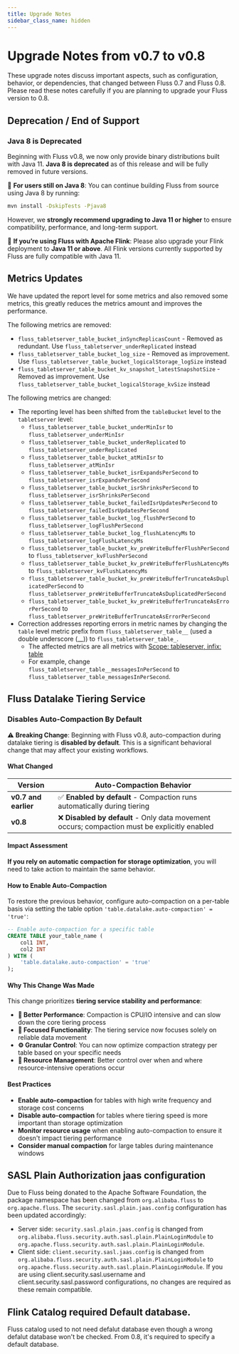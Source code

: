 ```yaml
---
title: Upgrade Notes
sidebar_class_name: hidden
---
```


# Upgrade Notes from v0.7 to v0.8

These upgrade notes discuss important aspects, such as configuration, behavior, or dependencies, that changed between Fluss 0.7 and Fluss 0.8. Please read these notes carefully if you are planning to upgrade your Fluss version to 0.8.

## Deprecation / End of Support

### Java 8 is Deprecated
Beginning with Fluss v0.8, we now only provide binary distributions built with Java 11.
**Java 8 is deprecated** as of this release and will be fully removed in future versions.

🔧 **For users still on Java 8**:
You can continue building Fluss from source using Java 8 by running:
```bash
mvn install -DskipTests -Pjava8
```
However, we **strongly recommend upgrading to Java 11 or higher** to ensure compatibility, performance, and long-term support.

🔁 **If you’re using Fluss with Apache Flink**:
Please also upgrade your Flink deployment to **Java 11 or above**. All Flink versions currently supported by Fluss are fully compatible with Java 11.

## Metrics Updates

We have updated the report level for some metrics and also removed some metrics, this greatly reduces the metrics amount and improves the performance.

The following metrics are removed:

- `fluss_tabletserver_table_bucket_inSyncReplicasCount` - Removed as redundant. Use `fluss_tabletserver_underReplicated` instead
- `fluss_tabletserver_table_bucket_log_size` - Removed as improvement. Use `fluss_tabletserver_table_bucket_logicalStorage_logSize` instead
- `fluss_tabletserver_table_bucket_kv_snapshot_latestSnapshotSize` - Removed as improvement. Use `fluss_tabletserver_table_bucket_logicalStorage_kvSize` instead

The following metrics are changed:

- The reporting level has been shifted from the `tableBucket` level to the `tabletserver` level:
  - `fluss_tabletserver_table_bucket_underMinIsr` to `fluss_tabletserver_underMinIsr`
  - `fluss_tabletserver_table_bucket_underReplicated` to `fluss_tabletserver_underReplicated`
  - `fluss_tabletserver_table_bucket_atMinIsr` to `fluss_tabletserver_atMinIsr`
  - `fluss_tabletserver_table_bucket_isrExpandsPerSecond` to `fluss_tabletserver_isrExpandsPerSecond`
  - `fluss_tabletserver_table_bucket_isrShrinksPerSecond` to `fluss_tabletserver_isrShrinksPerSecond`
  - `fluss_tabletserver_table_bucket_failedIsrUpdatesPerSecond` to `fluss_tabletserver_failedIsrUpdatesPerSecond`
  - `fluss_tabletserver_table_bucket_log_flushPerSecond` to `fluss_tabletserver_logFlushPerSecond`
  - `fluss_tabletserver_table_bucket_log_flushLatencyMs` to `fluss_tabletserver_logFlushLatencyMs`
  - `fluss_tabletserver_table_bucket_kv_preWriteBufferFlushPerSecond` to `fluss_tabletserver_kvFlushPerSecond`
  - `fluss_tabletserver_table_bucket_kv_preWriteBufferFlushLatencyMs` to `fluss_tabletserver_kvFlushLatencyMs`
  - `fluss_tabletserver_table_bucket_kv_preWriteBufferTruncateAsDuplicatedPerSecond` to `fluss_tabletserver_preWriteBufferTruncateAsDuplicatedPerSecond`
  - `fluss_tabletserver_table_bucket_kv_preWriteBufferTruncateAsErrorPerSecond` to `fluss_tabletserver_preWriteBufferTruncateAsErrorPerSecond`
- Correction addresses reporting errors in metric names by changing the `table` level metric prefix from `fluss_tabletserver_table__` (used a double underscore (__)) to `fluss_tabletserver_table_`. 
  - The affected metrics are all metrics with [Scope: tableserver, infix: table](docs/maintenance/observability/monitor-metrics.md#tablebucket)
  - For example, change `fluss_tabletserver_table__messagesInPerSecond` to `fluss_tabletserver_table_messagesInPerSecond`.

## Fluss Datalake Tiering Service

### Disables Auto-Compaction By Default

⚠️ **Breaking Change**: Beginning with Fluss v0.8, auto-compaction during datalake tiering is **disabled by default**. This is a significant behavioral change that may affect your existing workflows.

#### What Changed

| Version                 | Auto-Compaction Behavior                                                                          |
|-------------------------|---------------------------------------------------------------------------------------------------|
| **v0.7 and earlier**    | ✅ **Enabled by default** - Compaction runs automatically during tiering                          |
| **v0.8**                | ❌ **Disabled by default** - Only data movement occurs; compaction must be explicitly enabled     |

#### Impact Assessment

**If you rely on automatic compaction for storage optimization**, you will need to take action to maintain the same behavior.

#### How to Enable Auto-Compaction

To restore the previous behavior, configure auto-compaction on a per-table basis via setting the table option `'table.datalake.auto-compaction' = 'true'`:

```sql title="Flink SQL"
-- Enable auto-compaction for a specific table
CREATE TABLE your_table_name (
    col1 INT,
    col2 INT
) WITH (
    'table.datalake.auto-compaction' = 'true'
);
```

#### Why This Change Was Made

This change prioritizes **tiering service stability and performance**:

- **🚀 Better Performance**: Compaction is CPU/IO intensive and can slow down the core tiering process
- **🎯 Focused Functionality**: The tiering service now focuses solely on reliable data movement
- **⚙️ Granular Control**: You can now optimize compaction strategy per table based on your specific needs
- **🔧 Resource Management**: Better control over when and where resource-intensive operations occur

#### Best Practices

- **Enable auto-compaction** for tables with high write frequency and storage cost concerns
- **Disable auto-compaction** for tables where tiering speed is more important than storage optimization
- **Monitor resource usage** when enabling auto-compaction to ensure it doesn't impact tiering performance
- **Consider manual compaction** for large tables during maintenance windows

## SASL Plain Authorization jaas configuration
Due to Fluss being donated to the Apache Software Foundation, the package namespace has been changed from `org.alibaba.fluss` to `org.apache.fluss`.
The `security.sasl.plain.jaas.config` configuration has been updated accordingly:
* Server side: `security.sasl.plain.jaas.config` is changed from `org.alibaba.fluss.security.auth.sasl.plain.PlainLoginModule` to `org.apache.fluss.security.auth.sasl.plain.PlainLoginModule`.
* Client side: `client.security.sasl.jaas.config` is changed from `org.alibaba.fluss.security.auth.sasl.plain.PlainLoginModule` to `org.apache.fluss.security.auth.sasl.plain.PlainLoginModule`. If you are using client.security.sasl.username and client.security.sasl.password configurations, no changes are required as these remain compatible.

## Flink Catalog required Default database.
Fluss catalog used to not need defalut database even though a wrong defalut database won't be checked. From 0.8, it's required to specify a default database.